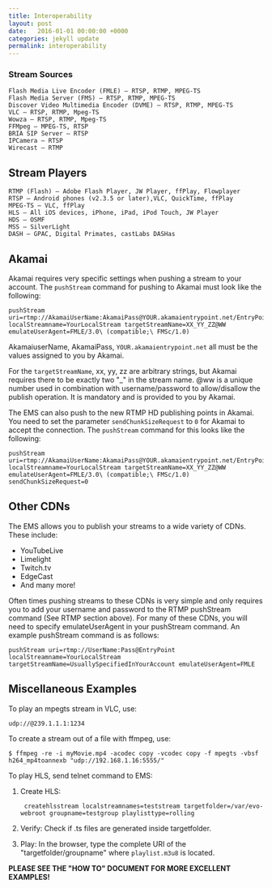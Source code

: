 ```yaml
---
title: Interoperability
layout: post
date:   2016-01-01 00:00:00 +0000
categories: jekyll update
permalink: interoperability
---
```


### Stream Sources

    Flash Media Live Encoder (FMLE) – RTSP, RTMP, MPEG-TS
    Flash Media Server (FMS) – RTSP, RTMP, MPEG-TS
    Discover Video Multimedia Encoder (DVME) – RTSP, RTMP, MPEG-TS
    VLC – RTSP, RTMP, Mpeg-TS
    Wowza – RTSP, RTMP, Mpeg-TS
    FFMpeg – MPEG-TS, RTSP
    BRIA SIP Server – RTSP
    IPCamera – RTSP
    Wirecast – RTMP

## Stream Players

    RTMP (Flash) – Adobe Flash Player, JW Player, ffPlay, Flowplayer
    RTSP – Android phones (v2.3.5 or later),VLC, QuickTime, ffPlay
    MPEG-TS – VLC, ffPlay
    HLS – All iOS devices, iPhone, iPad, iPod Touch, JW Player
    HDS – OSMF
    MSS – SilverLight
    DASH – GPAC, Digital Primates, castLabs DASHas

## Akamai

Akamai requires very specific settings when pushing a stream to your account. The `pushStream` command for pushing to Akamai must look like the following:

    pushStream uri=rtmp://AkamaiUserName:AkamaiPass@YOUR.akamaientrypoint.net/EntryPoint localStreamname=YourLocalStream targetStreamName=XX_YY_ZZ@WW emulateUserAgent=FMLE/3.0\ (compatible;\ FMSc/1.0)

AkamaiuserName, AkamaiPass, `YOUR.akamaientrypoint.net` all must be the values assigned to you by Akamai.

For the `targetStreamName`, xx, yy, zz are arbitrary strings, but Akamai requires there to be exactly two "_" in the stream name. @ww is a unique number used in combination with username/password to allow/disallow the publish operation. It is mandatory and is provided to you by Akamai.

The EMS can also push to the new RTMP HD publishing points in Akamai. You need to set the parameter `sendChunkSizeRequest` to `0` for Akamai to accept the connection. The `pushStream` command for this looks like the following:

    pushStream uri=rtmp://AkamaiUserName:AkamaiPass@YOUR.akamaientrypoint.net/EntryPoint localStreamname=YourLocalStream targetStreamName=XX_YY_ZZ@WW emulateUserAgent=FMLE/3.0\ (compatible;\ FMSc/1.0) sendChunkSizeRequest=0

## Other CDNs

The EMS allows you to publish your streams to a wide variety of CDNs. These include:

- YouTubeLive
- Limelight
- Twitch.tv
- EdgeCast
- And many more!

Often times pushing streams to these CDNs is very simple and only requires you to add your username and password to the RTMP pushStream command (See RTMP section above). For many of these CDNs, you will need to specify emulateUserAgent in your pushStream command. An example pushStream command is as follows:

    pushStream uri=rtmp://UserName:Pass@EntryPoint localStreamname=YourLocalStream targetStreamName=UsuallySpecifiedInYourAccount emulateUserAgent=FMLE

## Miscellaneous Examples

To play an mpegts stream in VLC, use:

    udp://@239.1.1.1:1234

To create a stream out of a file with ffmpeg, use:

    $ ffmpeg -re -i myMovie.mp4 -acodec copy -vcodec copy -f mpegts -vbsf h264_mp4toannexb "udp://192.168.1.16:5555/"

To play HLS, send telnet command to EMS:

1. Create HLS:

        createhlsstream localstreamnames=teststream targetfolder=/var/evo-webroot groupname=testgroup playlisttype=rolling

2. Verify: Check if .ts files are generated inside targetfolder.
3. Play: In the browser, type the complete URI of the "targetfolder/groupname" where `playlist.m3u8` is located.

**PLEASE SEE THE "HOW TO" DOCUMENT FOR MORE EXCELLENT EXAMPLES!**

